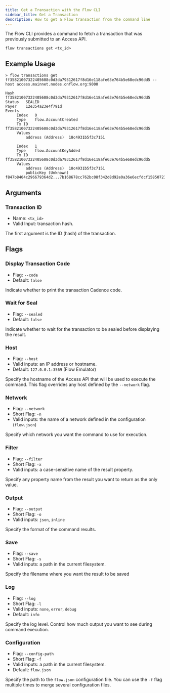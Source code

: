 ```yaml
---
title: Get a Transaction with the Flow CLI
sidebar_title: Get a Transaction
description: How to get a Flow transaction from the command line
---
```


The Flow CLI provides a command to fetch a transaction
that was previously submitted to an Access API.

`flow transactions get <tx_id>`

## Example Usage

```shell
> flow transactions get ff35821007322405608c0d3da79312617f8d16e118afe63e764b5e68edc96dd5 --host access.mainnet.nodes.onflow.org:9000

Hash	 ff35821007322405608c0d3da79312617f8d16e118afe63e764b5e68edc96dd5
Status	 SEALED
Payer	 12e354a23e4f791d
Events	 
	 Index	 0
	 Type	 flow.AccountCreated
	 Tx ID	 ff35821007322405608c0d3da79312617f8d16e118afe63e764b5e68edc96dd5
	 Values
		 address (Address)	18c4931b5f3c7151

	 Index	 1
	 Type	 flow.AccountKeyAdded
	 Tx ID	 ff35821007322405608c0d3da79312617f8d16e118afe63e764b5e68edc96dd5
	 Values
		 address (Address)	18c4931b5f3c7151
		 publicKey (Unknown)	f847b8404c296679364d2...7b168678cc762bc08f342d8d92e0a36e6ecfdcf15850721821823e8
```

## Arguments

### Transaction ID

- Name: `<tx_id>`
- Valid Input: transaction hash.

The first argument is the ID (hash) of the transaction.

## Flags
    
### Display Transaction Code

- Flag: `--code`
- Default: `false`

Indicate whether to print the transaction Cadence code.

### Wait for Seal

- Flag: `--sealed`
- Default: `false`

Indicate whether to wait for the transaction to be sealed
before displaying the result.

### Host

- Flag: `--host`
- Valid inputs: an IP address or hostname.
- Default: `127.0.0.1:3569` (Flow Emulator)

Specify the hostname of the Access API that will be
used to execute the command. This flag overrides
any host defined by the `--network` flag.

### Network

- Flag: `--network`
- Short Flag: `-n`
- Valid inputs: the name of a network defined in the configuration (`flow.json`)

Specify which network you want the command to use for execution.

### Filter

- Flag: `--filter`
- Short Flag: `-x`
- Valid inputs: a case-sensitive name of the result property.

Specify any property name from the result you want to return as the only value.

### Output

- Flag: `--output`
- Short Flag: `-o`
- Valid inputs: `json`, `inline`

Specify the format of the command results.

### Save

- Flag: `--save`
- Short Flag: `-s`
- Valid inputs: a path in the current filesystem.

Specify the filename where you want the result to be saved

### Log

- Flag: `--log`
- Short Flag: `-l`
- Valid inputs: `none`, `error`, `debug`
- Default: `info`

Specify the log level. Control how much output you want to see during command execution.

### Configuration

- Flag: `--config-path`
- Short Flag: `-f`
- Valid inputs: a path in the current filesystem.
- Default: `flow.json`

Specify the path to the `flow.json` configuration file.
You can use the `-f` flag multiple times to merge
several configuration files.
